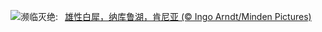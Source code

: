![](https://www.bing.com/th?id=OHR.RhinosKenya_ZH-CN4422118541_UHD.jpg&w=1000)濒临灭绝:&nbsp;&ensp;[雄性白犀，纳库鲁湖，肯尼亚 (© Ingo Arndt/Minden Pictures)](https://www.bing.com/th?id=OHR.RhinosKenya_ZH-CN4422118541_UHD.jpg)
<br><br/>
